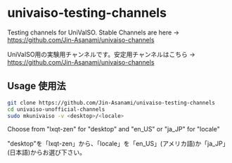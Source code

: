 # univaiso-testing-channels
Testing channels for UniVaISO. Stable Channels are here -> https://github.com/Jin-Asanami/univaiso-channels

UniVaISO用の実験用チャンネルです。安定用チャンネルはこちら → https://github.com/Jin-Asanami/univaiso-channels

## Usage 使用法
```bash
git clone https://github.com/Jin-Asanami/univaiso-testing-channels
cd univaiso-unofficial-channels
sudo mkunivaiso -v <desktop>/<locale>
```

Choose from "lxqt-zen" for "desktop" and "en_US" or "ja_JP" for "locale"

"desktop"を「lxqt-zen」から、「locale」を「en_US」(アメリカ語)か「ja_JP」(日本語)からお選び下さい。
